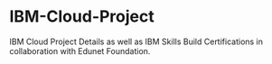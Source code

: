 # IBM-Cloud-Project
IBM Cloud Project Details as well as IBM Skills Build Certifications in collaboration with Edunet Foundation.
